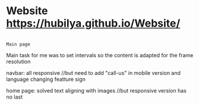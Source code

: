 # Website https://hubilya.github.io/Website/
                                                                            Main page
Main task for me was to set intervals so the content is adapted for the frame resolution 

navbar: all responsive
//but need to add "call-us" in mobile version and language changing featture sign

home page: solved text aligning with images 
//but responsive version has no last  



